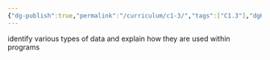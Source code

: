 ```yaml
---
{"dg-publish":true,"permalink":"/curriculum/c1-3/","tags":["C1.3"],"dgHomeLink":false}
---
```


identify various types of data and explain how they are used within programs